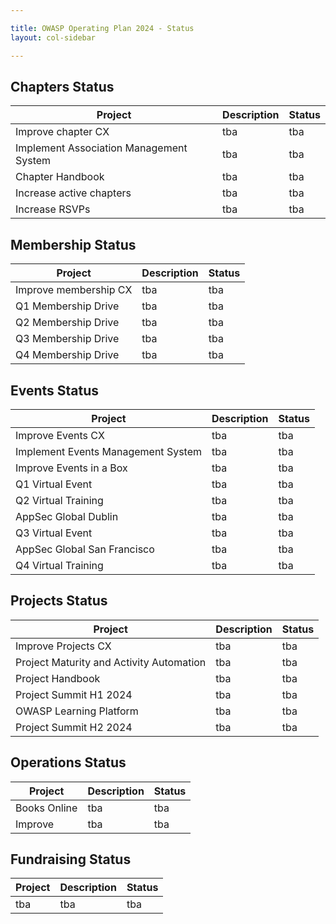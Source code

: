 ```yaml
---

title: OWASP Operating Plan 2024 - Status
layout: col-sidebar

---
```


## Chapters Status

| Project | Description | Status |
| -- | -- | -- |
| Improve chapter CX | tba | tba |
| Implement Association Management System | tba | tba |
| Chapter Handbook | tba | tba |
| Increase active chapters | tba | tba |
| Increase RSVPs | tba | tba |

## Membership Status

| Project | Description | Status |
| -- | -- | -- |
| Improve membership CX | tba | tba |
| Q1 Membership Drive | tba | tba |
| Q2 Membership Drive | tba | tba |
| Q3 Membership Drive | tba | tba |
| Q4 Membership Drive | tba | tba |

## Events Status

| Project | Description | Status |
| -- | -- | -- |
| Improve Events CX | tba | tba |
| Implement Events Management System | tba | tba |
| Improve Events in a Box | tba | tba |
| Q1 Virtual Event | tba | tba |
| Q2 Virtual Training | tba | tba |
| AppSec Global Dublin | tba | tba |
| Q3 Virtual Event | tba | tba |
| AppSec Global San Francisco | tba | tba |
| Q4 Virtual Training | tba | tba |

## Projects Status

| Project | Description | Status |
| -- | -- | -- |
| Improve Projects CX | tba | tba |
| Project Maturity and Activity Automation | tba | tba |
| Project Handbook | tba | tba |
| Project Summit H1 2024 | tba | tba |
| OWASP Learning Platform | tba | tba |
| Project Summit H2 2024 | tba | tba |

## Operations Status

| Project | Description | Status |
| -- | -- | -- |
| Books Online | tba | tba |
| Improve | tba | tba |

## Fundraising Status

| Project | Description | Status |
| -- | -- | -- |
| tba | tba | tba |
